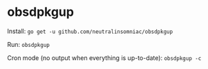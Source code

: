 # obsdpkgup

Install:
`go get -u github.com/neutralinsomniac/obsdpkgup`

Run:
`obsdpkgup`

Cron mode (no output when everything is up-to-date):
`obsdpkgup -c`
